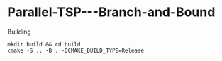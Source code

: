 # Parallel-TSP---Branch-and-Bound

Building
```
mkdir build && cd build 
cmake -S .. -B . -DCMAKE_BUILD_TYPE=Release
```
